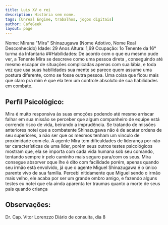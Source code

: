 ```yaml
---
title: Luis XV o rei
description: História sem nome.
tags: [Unreal Engine, trabalhos, jogos digitais]
author: CafeGeek
layout: page
---
```


Nome: Mirana "Mira" Shinazugawa (Nome Adotivo, Nome Real Desconhecido) Idade: 29 Anos Altura: 1,69 Ocupação: 1o Tenente da 16° turma da Infantaria
##Habilidades:
De acordo com o que eu mesmo pude ver, a Tenente Mira se descreve como uma pessoa direta , conseguindo até mesmo escapar de situações complicadas apenas com sua lábia, e toda vez que usa suas habilidades sua mente se parece quem assume uma postura diferente, como se fosse outra pessoa. Uma coisa que ficou mais que claro pra mim é que ela tem um controle absoluto de sua habilidades em combate.
## Perfil Psicológico:
Mira é muito responsiva às suas emoções podendo até mesmo arriscar falhar em sua missão se perceber que algum companheiro de equipe está correndo risco de vida, beirando a imprudência. Se tratando de missões anteriores notei que a combatente Shinazugawa não é de acatar ordens de seu superiores, a não ser que os mesmos tenham um vinculo de proximidade com ela.
A agente Mira tem dificuldades de liderança por não ter características de uma líder, porém seus outros testes psicológicos mostram que, ela se importa com cada vida humana sob seu comando, tentando sempre ir pelo caminho mais seguro para/com os seus. Mira consegue absorver oque lhe é dito com facilidade porém, apenas quando seu irmão está envolvido, já que o agente Miguel Shinazugawa é o único parente vivo de sua família.
Percebi nitidamente que Miguel sendo o irmão mais velho, ele acaba por ser um grande ombro amigo, e fazendo alguns testes eu notei que ela ainda aparenta ter traumas quanto a morte de seus pais quando criança
## Observações:
Dr. Cap. Vitor Lorenzzo
Diário de consulta, dia 8
